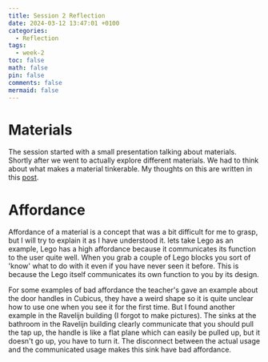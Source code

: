 ```yaml
---
title: Session 2 Reflection
date: 2024-03-12 13:47:01 +0100
categories:
  - Reflection
tags:
  - week-2
toc: false
math: false
pin: false
comments: false
mermaid: false
---
```

# Materials
The session started with a small presentation talking about materials. Shortly after we went to actually explore different materials. We had to think about what makes a material tinkerable. My thoughts on this are written in this [post](/posts/Tinkering-Materials).

# Affordance

Affordance of a material is a concept that was a bit difficult for me to grasp, but I will try to explain it as I have understood it. lets take Lego as an example, Lego has a high affordance because it communicates its function to the user quite well. When you grab a couple of Lego blocks you sort of 'know' what to do with it even if you have never seen it before. This is because the Lego itself communicates its own function to you by its design.

For some examples of bad affordance the teacher's gave an example about the door handles in Cubicus, they have a weird shape so it is quite unclear how to use one when you see it for the first time. But I found another example in the Ravelijn building (I forgot to make pictures). The sinks at the bathroom in the Ravelijn building clearly communicate that you should pull the tap up, the handle is like a flat plane which can easily be pulled up, but it doesn't go up, you have to turn it. The disconnect between the actual usage and the communicated usage makes this sink have bad affordance.